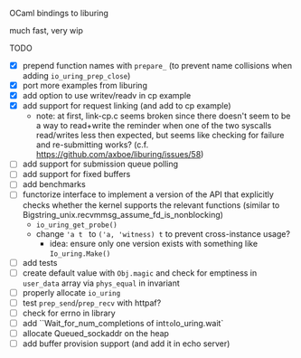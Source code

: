OCaml bindings to liburing

much fast, very wip

TODO

- [x] prepend function names with `prepare_` (to prevent name collisions when adding `io_uring_prep_close`)
- [x] port more examples from liburing
- [x] add option to use writev/readv in cp example
- [x] add support for request linking (and add to cp example)
  - note: at first, link-cp.c seems broken since there doesn't seem to be a
    way to read+write the reminder when one of the two syscalls read/writes less
    then expected, but seems like checking for failure and re-submitting works?
    (c.f. https://github.com/axboe/liburing/issues/58)
- [ ] add support for submission queue polling
- [ ] add support for fixed buffers
- [ ] add benchmarks
- [ ] functorize interface to implement a version of the API that explicitly
      checks whether the kernel supports the relevant functions
      (similar to Bigstring_unix.recvmmsg_assume_fd_is_nonblocking)
  - `io_uring_get_probe()`
  - change `'a t ` to `('a, 'witness) t` to prevent cross-instance usage?
    - idea: ensure only one version exists with something like `Io_uring.Make()`
- [ ] add tests
- [ ] create default value with `Obj.magic` and check for emptiness in `user_data` array via `phys_equal` in invariant
- [ ] properly allocate `io_uring`
- [ ] test `prep_send`/`prep_recv` with httpaf?
- [ ] check for errno in library
- [ ] add ``Wait_for_num_completions of int` to `Io_uring.wait`
- [ ] allocate Queued_sockaddr on the heap
- [ ] add buffer provision support (and add it in echo server)
